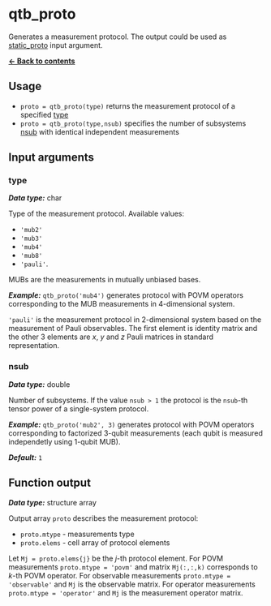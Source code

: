 # qtb_proto
Generates a measurement protocol. The output could be used as [static_proto](static_proto.md) input argument.

[**&#8592; Back to contents**](README.md)

## Usage
* `proto = qtb_proto(type)` returns the measurement protocol of a specified [type](#arg-type)
* `proto = qtb_proto(type,nsub)` specifies the number of subsystems [nsub](#arg-nsub) with identical independent measurements

## <a name="args">Input arguments</a>

### <a name="arg-type">type</a>
_**Data type:**_ char

Type of the measurement protocol. Available values:
* `'mub2'`
* `'mub3'`
* `'mub4'`
* `'mub8'`
* `'pauli'`.

MUBs are the measurements in mutually unbiased bases.

_**Example:**_ `qtb_proto('mub4')` generates protocol with POVM operators corresponding to the MUB measurements in 4-dimensional system.

`'pauli'` is the measurement protocol in 2-dimensional system based on the measurement of Pauli observables. The first element is identity matrix and the other 3 elements are _x_, _y_ and _z_ Pauli matrices in standard representation.

### <a name="arg-nsub">nsub</a>
_**Data type:**_ double

Number of subsystems. If the value `nsub > 1` the protocol is the `nsub`-th tensor power of a single-system protocol.

_**Example:**_ `qtb_proto('mub2', 3)` generates protocol with POVM operators corresponding to factorized 3-qubit measurements (each qubit is measured independetly using 1-qubit MUB).

_**Default:**_ `1`

## <a name="output">Function output</a>
_**Data type:**_ structure array

Output array `proto` describes the measurement protocol:
* `proto.mtype` - measurements type
* `proto.elems` - cell array of protocol elements

Let `Mj = proto.elems{j}` be the _j_-th protocol element. For POVM measurements `proto.mtype = 'povm'` and matrix `Mj(:,:,k)` corresponds to _k_-th POVM operator. For observable measurements `proto.mtype = 'observable'` and `Mj` is the observable matrix. For operator measurements `proto.mtype = 'operator'` and `Mj` is the measurement operator matrix.
